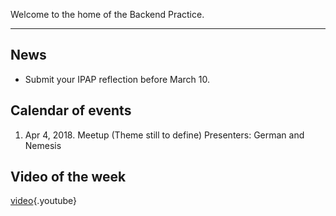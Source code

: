 <!-- TITLE: Digital OnUs Backend Practice -->
<!-- SUBTITLE: Share & Learn -->

Welcome to the home of the Backend Practice.

-----
## News
* Submit your IPAP reflection before March 10.
## Calendar of events
1. Apr 4, 2018. Meetup (Theme still to define) Presenters: German and Nemesis
## Video of the week
[video](https://www.youtube.com/watch?v=STKCRSUsyP0){.youtube}
